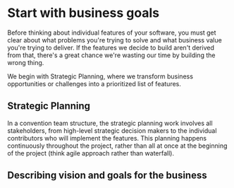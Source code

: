 # Start with business goals

Before thinking about individual features of your software, you must get clear about what problems you're trying to solve and what business value you're trying to deliver. If the features we decide to build aren't derived from that, there's a great chance we're wasting our time by building the wrong thing.

We begin with Strategic Planning, where we transform business opportunities or challenges into a prioritized list of features.

## Strategic Planning

In a convention team structure, the strategic planning work involves all stakeholders, from high-level strategic decision makers to the individual contributors who will implement the features. This planning happens continuously throughout the project, rather than all at once at the beginning of the project (think agile approach rather than waterfall).

## Describing vision and goals for the business